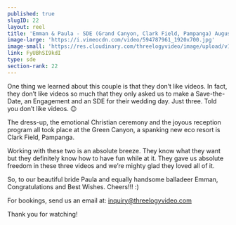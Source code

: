 ```yaml
---
published: true
slugID: 22
layout: reel
title: 'Emman & Paula - SDE (Grand Canyon, Clark Field, Pampanga) August 2014'
image-large: 'https://i.vimeocdn.com/video/594787961_1920x700.jpg'
image-small: 'https://res.cloudinary.com/threelogyvideo/image/upload/v1531221025/Emman.jpg'
link: FyUBhSI9kdI
type: sde
section-rank: 22
---
```

One thing we learned about this couple is that they don’t like videos. In fact, they don’t like videos so much that they only asked us to make a Save-the-Date, an Engagement and an SDE for their wedding day. Just three. Told you don’t like videos. 😉

The dress-up, the emotional Christian ceremony and the joyous reception program all took place at the Green Canyon, a spanking new eco resort is Clark Field, Pampanga.

Working with these two is an absolute breeze. They know what they want but they definitely know how to have fun while at it. They gave us absolute freedom in these three videos and we’re mighty glad they loved all of it.

So, to our beautiful bride Paula and equally handsome balladeer Emman, Congratulations and Best Wishes. Cheers!!! :) 

For bookings, send us an email at: inquiry@threelogyvideo.com

Thank you for watching!

